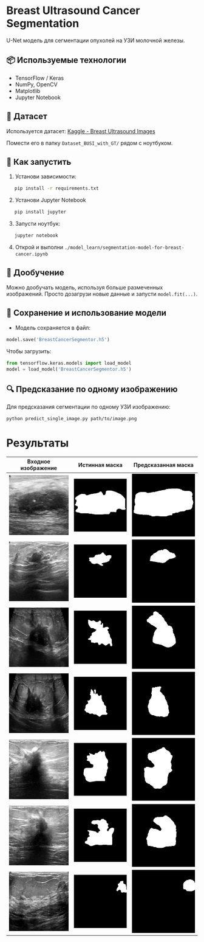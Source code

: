 # Breast Ultrasound Cancer Segmentation

U-Net модель для сегментации опухолей на УЗИ молочной железы.

## 📦 Используемые технологии

- TensorFlow / Keras
- NumPy, OpenCV
- Matplotlib
- Jupyter Notebook

## 📁 Датасет

Используется датасет: [Kaggle - Breast Ultrasound Images](https://www.kaggle.com/datasets/aryashah2k/breast-ultrasound-images-dataset)

Помести его в папку `Dataset_BUSI_with_GT/` рядом с ноутбуком.

## 🚀 Как запустить

1. Установи зависимости:

```bash
   pip install -r requirements.txt
```

2. Установи Jupyter Notebook

```bash
   pip install jupyter
```

3. Запусти ноутбук:

```bash
   jupyter notebook
```

4. Открой и выполни `./model_learn/segmentation-model-for-breast-cancer.ipynb`

## 🧠 Дообучение

Можно дообучать модель, используя больше размеченных изображений. Просто дозагрузи новые данные и запусти `model.fit(...)`.

## 💾 Сохранение и использование модели

- Модель сохраняется в файл:

```python
model.save('BreastCancerSegmentor.h5')
```

Чтобы загрузить:

```python
from tensorflow.keras.models import load_model
model = load_model('BreastCancerSegmentor.h5')
```

## 🔍 Предсказание по одному изображению

Для предсказания сегментации по одному УЗИ изображению:

```bash
python predict_single_image.py path/to/image.png
```

# Результаты

| Входное изображение       | Истинная маска         | Предсказанная маска      |
| ------------------------- | ---------------------- | ------------------------ |
| ![](results/0_input.png)  | ![](results/0_gt.png)  | ![](results/0_pred.png)  |
| ![](results/4_input.png)  | ![](results/4_gt.png)  | ![](results/4_pred.png)  |
| ![](results/6_input.png)  | ![](results/6_gt.png)  | ![](results/6_pred.png)  |
| ![](results/8_input.png)  | ![](results/8_gt.png)  | ![](results/8_pred.png)  |
| ![](results/10_input.png) | ![](results/10_gt.png) | ![](results/10_pred.png) |
| ![](results/12_input.png) | ![](results/12_gt.png) | ![](results/12_pred.png) |
| ![](results/14_input.png) | ![](results/14_gt.png) | ![](results/14_pred.png) |
